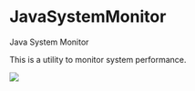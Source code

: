 # JavaSystemMonitor
Java System Monitor

This is a utility to monitor system performance.

![](https://raw.githubusercontent.com/theopensourcewarrior/JavaSystemMonitor/master/readme/JavaSystemMonitor.png)
 
 

